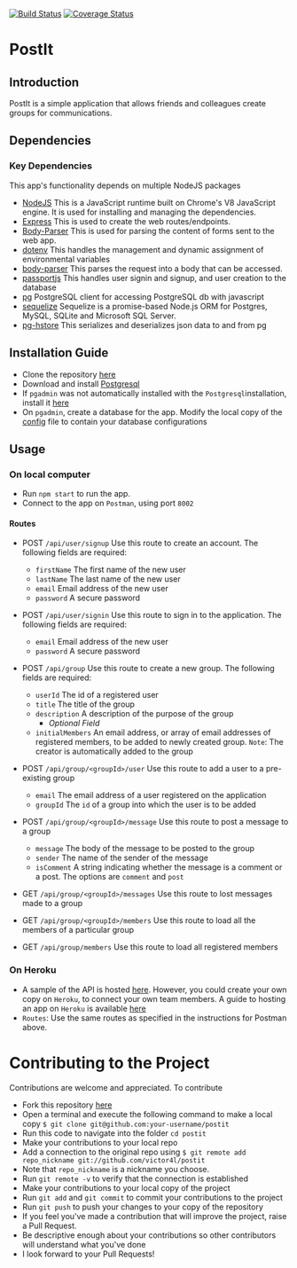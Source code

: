 [![Build Status](https://travis-ci.org/victor4l/PostIt.svg?branch=develop)](https://travis-ci.org/victor4l/PostIt)
[![Coverage Status](https://coveralls.io/repos/github/victor4l/PostIt/badge.svg?branch=setup%2Ftests)](https://coveralls.io/github/victor4l/PostIt?branch=setup%2Ftests)


# PostIt

## Introduction 
PostIt is a simple application that allows friends and colleagues create groups for communications. 
## Dependencies

### Key Dependencies
 This app's functionality depends on multiple NodeJS packages
* [NodeJS](https://nodejs.org/) This is a JavaScript runtime built on Chrome's V8 JavaScript engine. It is used for installing and managing the dependencies.
* [Express](https://expressjs.com/) This is used to create the web routes/endpoints.
* [Body-Parser](https://www.npmjs.com/package/body-parser) This is used for parsing the content of forms sent to the web app.
* [dotenv](https://www.npmjs.com/package/dotenv) This handles the management and dynamic assignment of environmental variables
* [body-parser](https://www.npmjs.com/package/body-parser) This parses the request into a body that can be accessed.
* [passportjs](passportjs.org) This handles user signin and signup, and user creation to the database
* [pg](https://www.npmjs.com/package/pg) PostgreSQL client for accessing PostgreSQL db with javascript
* [sequelize](https://www.npmjs.com/package/sequelize) Sequelize is a promise-based Node.js ORM for Postgres, MySQL, SQLite and Microsoft SQL Server.
* [pg-hstore](https://www.npmjs.com/package/pg-hstore) This serializes and deserializes json data to and from pg 

## Installation Guide
* Clone the repository [here](www.github.com/victor4l/postit)
* Download and install [Postgresql](https://www.postgresql.org/download/)
* If `pgadmin` was not automatically installed with the `Postgresql`installation, install it [here](https://www.pgadmin.org/)
* On `pgadmin`, create a database for the app. Modify the local copy of the [config](https://github.com/victor4l/PostIt/blob/develop/server/config/config.json) file to contain your database configurations

## Usage

### On local computer 
* Run `npm start` to run the app.
* Connect to the app on `Postman`, using port `8002`
#### Routes
* POST `/api/user/signup` Use this route to create an account. The following fields are required:
  * `firstName` The first name of the new user
  * `lastName`  The last name of the new user
  * `email`     Email address of the new user
  * `password` A secure password

* POST `/api/user/signin` Use this route to sign in to the application. The following fields are required:
  * `email`     Email address of the new user
  * `password` A secure password

* POST `/api/group` Use this route to create a new group. The following fields are required:
  * `userId` The id of a registered user
  * `title`  The title of the group
  * `description`     A description of the purpose of the group
    * _Optional Field_
  * `initialMembers` An email address, or array of email addresses of registered members, to be added to newly created group. `Note`: The creator is automatically added to the group

* POST `/api/group/<groupId>/user` Use this route to add a user to a pre-existing group
  * `email` The email address of a user registered on the application
  * `groupId` The `id` of a group into which the user is to be added 


* POST `/api/group/<groupId>/message` Use this route to post a message to a group
  * `message` The body of the message to be posted to the group
  * `sender` The name of the sender of the message
  * `isComment` A string indicating whether the message is a comment or a post. The options are `comment` and `post` 

* GET `/api/group/<groupId>/messages` Use this route to lost messages made to a group
* GET `/api/group/<groupId>/members` Use this route to load all the members of a particular group
* GET `/api/group/members` Use this route to load all registered members 



### On Heroku
* A sample of the API is hosted [here](https://postit-api-victor.herokuapp.com/). However, you could create your own copy on `Heroku`, to connect your own team members. A guide to hosting an app on 
`Heroku` is available [here](https://devcenter.heroku.com/articles/getting-started-with-nodejs#introduction)
* `Routes`: Use the same routes as specified in the instructions for Postman above.


# Contributing to the Project
Contributions are welcome and appreciated. To contribute
* Fork this repository [here](https://github.com/victor4l/postit)
* Open a terminal and execute the following command to make a local copy
`$ git clone git@github.com:your-username/postit`
* Run this code to navigate into the folder `cd postit`
* Make your contributions to your local repo
* Add a connection to the original repo using
`$ git remote add repo_nickname git://github.com/victor4l/postit`
* Note that `repo_nickname` is a nickname you choose.
* Run `git remote -v` to verify that the connection is established
* Make your contributions to your local copy of the project
* Run `git add` and `git commit` to commit your contributions to the project
* Run `git push` to push your changes to your copy of the repository
* If you feel you've made a contribution that will improve the project, raise a Pull Request.
* Be descriptive enough about your contributions so other contributors will understand what you've done
* I look forward to your Pull Requests!
